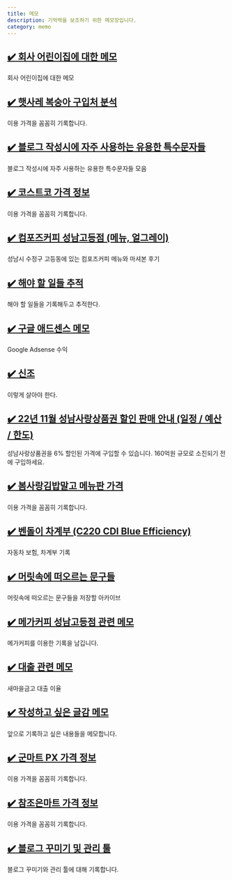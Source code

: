 ```yaml
---
title: 메모
description: 기억력을 보조하기 위한 메모장입니다. 
category: memo
---
```





[✔️  회사 어린이집에 대한 메모](회사어린이집.html '회사 어')
---


회사 어린이집에 대한 메모


[✔️  햇사레 복숭아 구입처 분석](햇사레복숭아.html '이용 가격을 꼼')
---


이용 가격을 꼼꼼히 기록합니다. 


[✔️  블로그 작성시에 자주 사용하는 유용한 특수문자들](특수문자.html '블로그 작성시에 자주 사용하는 유용')
---


블로그 작성시에 자주 사용하는 유용한 특수문자들 모음


[✔️  코스트코 가격 정보](코스트코.html '이용 가격을 꼼')
---


이용 가격을 꼼꼼히 기록합니다. 


[✔️  컴포즈커피 성남고등점 (메뉴, 얼그레이)](컴포즈커피-성남고등점.html '성남시 수정구 고등동에 있는 컴포즈커피 ')
---


성남시 수정구 고등동에 있는 컴포즈커피 메뉴와 마셔본 후기


[✔️  해야 할 일들 추적](추적.html '해야 할 일들을 기록')
---


해야 할 일들을 기록해두고 추적한다. 


[✔️  구글 애드센스 메모](애드센스.html 'Google ')
---


Google Adsense 수익


[✔️  신조](신조.html '이렇')
---


이렇게 살아야 한다. 


[✔️  22년 11월 성남사랑상품권 할인 판매 안내 (일정 / 예산 / 한도)](성남사랑상품권-2022년-11월-6퍼센트-할인판매-160억원.html '성남사랑상품권을 6% 할인된 가격에 구입할 수 있습니다. 160억원 규모로 소진되기')
---


성남사랑상품권을 6% 할인된 가격에 구입할 수 있습니다. 160억원 규모로 소진되기 전에 구입하세요.


[✔️  봄사랑김밥말고 메뉴판 가격](봄사랑김밥말고.html '이용 가격을 꼼')
---


이용 가격을 꼼꼼히 기록합니다. 


[✔️  벤돌이 차계부 (C220 CDI Blue Efficiency)](벤돌이.html '자동차 ')
---


자동차 보험, 차계부 기록


[✔️  머릿속에 떠오르는 문구들](문구.html '머릿속에 떠오르는 문구들')
---


머릿속에 떠오르는 문구들을 저장할 아카이브


[✔️  메가커피 성남고등점 관련 메모](메가커커피-성남고등점.html '메가커피를 이용한 ')
---


메가커피를 이용한 기록을 남깁니다. 


[✔️  대출 관련 메모](대출.html '새')
---


새마을금고 대출 이율


[✔️  작성하고 싶은 글감 메모](글감.html '앞으로 기록하고 싶은 내용')
---


앞으로 기록하고 싶은 내용들을 메모합니다. 


[✔️  군마트 PX 가격 정보](군마트.html '이용 가격을 꼼')
---


이용 가격을 꼼꼼히 기록합니다. 


[✔️  참조은마트 가격 정보](고등참조은마트.html '이용 가격을 꼼')
---


이용 가격을 꼼꼼히 기록합니다. 


[✔️  블로그 꾸미기 및 관리 툴](계획.html '블로그 꾸미기와 관리 툴에 ')
---


블로그 꾸미기와 관리 툴에 대해 기록합니다. 
